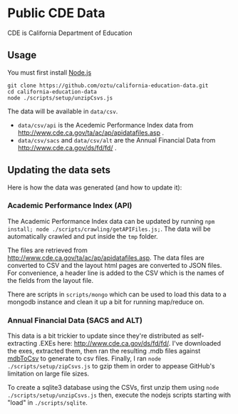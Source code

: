 # Public CDE Data
CDE is California Department of Education

## Usage
You must first install [Node.js](http://nodejs.org/)

```
git clone https://github.com/oztu/california-education-data.git
cd california-education-data
node ./scripts/setup/unzipCsvs.js
```

The data will be available in `data/csv`. 
* `data/csv/api` is the Acedemic Performance Index data from http://www.cde.ca.gov/ta/ac/ap/apidatafiles.asp . 
* `data/csv/sacs` and `data/csv/alt` are the Annual Financial Data from http://www.cde.ca.gov/ds/fd/fd/ .

## Updating the data sets
Here is how the data was generated (and how to update it):

### Academic Performance Index (API)
The Academic Performance Index data can be updated by running `npm install; node ./scripts/crawling/getAPIFiles.js;`. The data will be automatically crawled and put inside the `tmp` folder.

The files are retrieved from http://www.cde.ca.gov/ta/ac/ap/apidatafiles.asp. The data files are converted to CSV and the layout html pages are converted to JSON files. For convenience, a header line is added to the CSV which is the names of the fields from the layout file.

There are scripts in `scripts/mongo` which can be used to load this data to a mongodb instance and clean it up a bit for running map/reduce on.

### Annual Financial  Data (SACS and ALT)
This data is a bit trickier to update since they're distributed as self-extracting .EXEs here: http://www.cde.ca.gov/ds/fd/fd/. I've downloaded the exes, extracted them, then ran the resulting .mdb files against [mdbToCsv](https://github.com/oztu/mdbToCsv) to generate to csv files. Finally, I ran `node ./scripts/setup/zipCsvs.js` to gzip them in order to appease GitHub's limitation on large file sizes.

To create a sqlite3 database using the CSVs, first unzip them using `node ./scripts/setup/unzipCsvs.js` then, execute the nodejs scripts starting with "load" in `./scripts/sqlite`.
